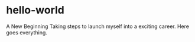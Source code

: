 # hello-world
A New Beginning
Taking steps to launch myself into a exciting career.  Here goes everything.
